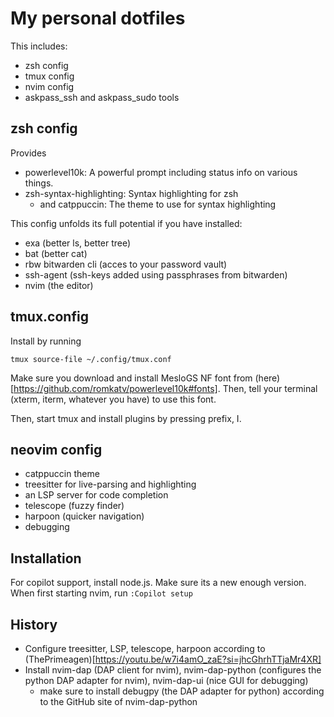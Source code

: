 # My personal dotfiles

This includes:

* zsh config
* tmux config
* nvim config
* askpass_ssh and askpass_sudo tools

## zsh config

Provides

* powerlevel10k: A powerful prompt including status info on various things.
* zsh-syntax-highlighting: Syntax highlighting for zsh
    - and catppuccin: The theme to use for syntax highlighting

This config unfolds its full potential if you have installed:

* exa (better ls, better tree)
* bat (better cat)
* rbw bitwarden cli (acces to your password vault)
* ssh-agent (ssh-keys added using passphrases from bitwarden)
* nvim (the editor)


## tmux.config

Install by running

```
tmux source-file ~/.config/tmux.conf
```

Make sure you download and install MesloGS NF font from
(here)[https://github.com/romkatv/powerlevel10k#fonts]. Then, tell your
terminal (xterm, iterm, whatever you have) to use this font.

Then, start tmux and install plugins by pressing prefix, I.


## neovim config

* catppuccin theme
* treesitter for live-parsing and highlighting
* an LSP server for code completion
* telescope (fuzzy finder)
* harpoon (quicker navigation)
* debugging


## Installation

For copilot support, install node.js. Make sure its a new enough
version. When first starting nvim, run ```:Copilot setup```


## History

* Configure treesitter, LSP, telescope, harpoon according to
  (ThePrimeagen)[https://youtu.be/w7i4amO_zaE?si=jhcGhrhTTjaMr4XR]
* Install nvim-dap (DAP client for nvim), nvim-dap-python (configures the
  python DAP adapter for nvim), nvim-dap-ui (nice GUI for debugging)
    - make sure to install debugpy (the DAP adapter for python) according to
      the GitHub site of nvim-dap-python
